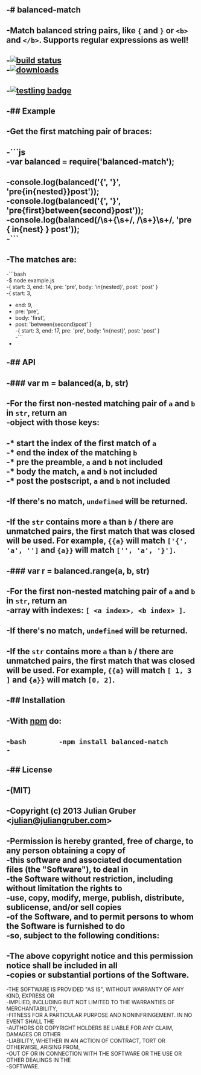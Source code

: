 -# balanced-match		
 -		
 -Match balanced string pairs, like `{` and `}` or `<b>` and `</b>`. Supports regular expressions as well!		
 -		
 -[![build status](https://secure.travis-ci.org/juliangruber/balanced-match.svg)](http://travis-ci.org/juliangruber/balanced-match)		
 -[![downloads](https://img.shields.io/npm/dm/balanced-match.svg)](https://www.npmjs.org/package/balanced-match)		
 -		
 -[![testling badge](https://ci.testling.com/juliangruber/balanced-match.png)](https://ci.testling.com/juliangruber/balanced-match)		
 -		
 -## Example		
 -		
 -Get the first matching pair of braces:		
 -		
 -```js		
 -var balanced = require('balanced-match');		
 -		
 -console.log(balanced('{', '}', 'pre{in{nested}}post'));		
 -console.log(balanced('{', '}', 'pre{first}between{second}post'));		
 -console.log(balanced(/\s+\{\s+/, /\s+\}\s+/, 'pre  {   in{nest}   }  post'));		
 -```		
 -		
 -The matches are:		
 -		
 -```bash		
 -$ node example.js		
 -{ start: 3, end: 14, pre: 'pre', body: 'in{nested}', post: 'post' }		
 -{ start: 3,		
 -  end: 9,		
 -  pre: 'pre',		
 -  body: 'first',		
 -  post: 'between{second}post' }		
 -{ start: 3, end: 17, pre: 'pre', body: 'in{nest}', post: 'post' }		
 -```		
 -		
 -## API		
 -		
 -### var m = balanced(a, b, str)		
 -		
 -For the first non-nested matching pair of `a` and `b` in `str`, return an		
 -object with those keys:		
 -		
 -* **start** the index of the first match of `a`		
 -* **end** the index of the matching `b`		
 -* **pre** the preamble, `a` and `b` not included		
 -* **body** the match, `a` and `b` not included		
 -* **post** the postscript, `a` and `b` not included		
 -		
 -If there's no match, `undefined` will be returned.		
 -		
 -If the `str` contains more `a` than `b` / there are unmatched pairs, the first match that was closed will be used. For example, `{{a}` will match `['{', 'a', '']` and `{a}}` will match `['', 'a', '}']`.		
 -		
 -### var r = balanced.range(a, b, str)		
 -		
 -For the first non-nested matching pair of `a` and `b` in `str`, return an		
 -array with indexes: `[ <a index>, <b index> ]`.		
 -		
 -If there's no match, `undefined` will be returned.		
 -		
 -If the `str` contains more `a` than `b` / there are unmatched pairs, the first match that was closed will be used. For example, `{{a}` will match `[ 1, 3 ]` and `{a}}` will match `[0, 2]`.		
 -		
 -## Installation		
 -		
 -With [npm](https://npmjs.org) do:		
 -		
 -```bash		
 -npm install balanced-match		
 -```		
 -		
 -## License		
 -		
 -(MIT)		
 -		
 -Copyright (c) 2013 Julian Gruber &lt;julian@juliangruber.com&gt;		
 -		
 -Permission is hereby granted, free of charge, to any person obtaining a copy of		
 -this software and associated documentation files (the "Software"), to deal in		
 -the Software without restriction, including without limitation the rights to		
 -use, copy, modify, merge, publish, distribute, sublicense, and/or sell copies		
 -of the Software, and to permit persons to whom the Software is furnished to do		
 -so, subject to the following conditions:		
 -		
 -The above copyright notice and this permission notice shall be included in all		
 -copies or substantial portions of the Software.		
 -		
 -THE SOFTWARE IS PROVIDED "AS IS", WITHOUT WARRANTY OF ANY KIND, EXPRESS OR		
 -IMPLIED, INCLUDING BUT NOT LIMITED TO THE WARRANTIES OF MERCHANTABILITY,		
 -FITNESS FOR A PARTICULAR PURPOSE AND NONINFRINGEMENT. IN NO EVENT SHALL THE		
 -AUTHORS OR COPYRIGHT HOLDERS BE LIABLE FOR ANY CLAIM, DAMAGES OR OTHER		
 -LIABILITY, WHETHER IN AN ACTION OF CONTRACT, TORT OR OTHERWISE, ARISING FROM,		
 -OUT OF OR IN CONNECTION WITH THE SOFTWARE OR THE USE OR OTHER DEALINGS IN THE		
 -SOFTWARE.
